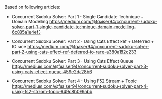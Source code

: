 Based on following articles:

- Concurrent Sudoku Solver: Part 1 - Single Candidate Technique + Domain Modelling
  https://medium.com/@fqaiser94/concurrent-sudoku-solver-part-1-single-candidate-technique-domain-modelling-6c885a1e4ef3

- Concurrent Sudoku Solver: Part 2 - Using Cats Effect Ref + Deferred + IO.race
  https://medium.com/@fqaiser94/concurrent-sudoku-solver-part-2-using-cats-effect-ref-deferred-io-race-a380a182c233

- Concurrent Sudoku Solver: Part 3 - Using Cats Effect Queue
  https://medium.com/@fqaiser94/concurrent-sudoku-solver-part-3-using-cats-effect-queue-459e2da28b6

- Concurrent Sudoku Solver: Part 4 - Using FS2 Stream + Topic
  https://medium.com/@fqaiser94/concurrent-sudoku-solver-part-4-using-fs2-stream-topic-949c8b099abb